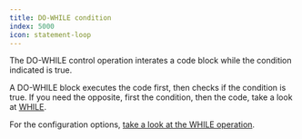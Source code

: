 ```yaml
---
title: DO-WHILE condition
index: 5000
icon: statement-loop
---
```


The DO-WHILE control operation interates a code block while the condition indicated is true.

A DO-WHILE block executes the code first, then checks if the condition is true. If you need the opposite, first the
condition, then the code, take a look at [WHILE](/rules/palette/control/while).

For the configuration options, [take a look at the WHILE operation](/rules/palette/control/while).
